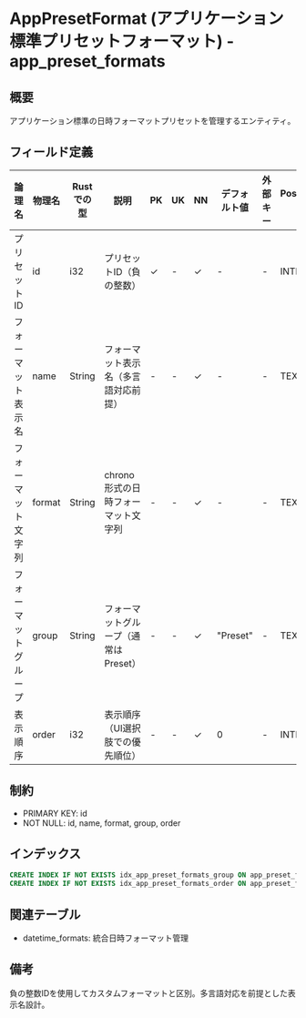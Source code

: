 # AppPresetFormat (アプリケーション標準プリセットフォーマット) - app_preset_formats

## 概要
アプリケーション標準の日時フォーマットプリセットを管理するエンティティ。

## フィールド定義

| 論理名 | 物理名 | Rustでの型 | 説明 | PK | UK | NN | デフォルト値 | 外部キー | PostgreSQL型 | SQLite型 | TypeScript型 |
|--------|--------|-----------|------|----|----|----|-----------|---------|-----------|---------|-----------|
| プリセットID | id | i32 | プリセットID（負の整数） | ✓ | - | ✓ | - | - | INTEGER | INTEGER | number |
| フォーマット表示名 | name | String | フォーマット表示名（多言語対応前提） | - | - | ✓ | - | - | TEXT | TEXT | string |
| フォーマット文字列 | format | String | chrono形式の日時フォーマット文字列 | - | - | ✓ | - | - | TEXT | TEXT | string |
| フォーマットグループ | group | String | フォーマットグループ（通常はPreset） | - | - | ✓ | "Preset" | - | TEXT | TEXT | string |
| 表示順序 | order | i32 | 表示順序（UI選択肢での優先順位） | - | - | ✓ | 0 | - | INTEGER | INTEGER | number |

## 制約
- PRIMARY KEY: id
- NOT NULL: id, name, format, group, order

## インデックス
```sql
CREATE INDEX IF NOT EXISTS idx_app_preset_formats_group ON app_preset_formats(group);
CREATE INDEX IF NOT EXISTS idx_app_preset_formats_order ON app_preset_formats(order);
```

## 関連テーブル
- datetime_formats: 統合日時フォーマット管理

## 備考
負の整数IDを使用してカスタムフォーマットと区別。多言語対応を前提とした表示名設計。